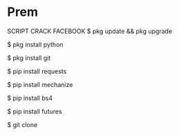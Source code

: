 # Prem
SCRIPT CRACK FACEBOOK
$ pkg update && pkg upgrade

$ pkg install python

$ pkg install git

$ pip install requests

$ pip install mechanize

$ pip install bs4

$ pip install futures

$ git clone
